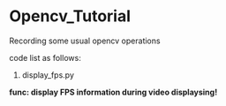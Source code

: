 # Opencv_Tutorial

Recording some usual opencv operations

code list as follows:

1. display_fps.py

**func:  display FPS information during video displaysing!**
